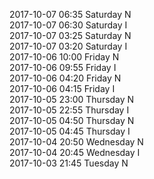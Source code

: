 2017-10-07 06:35 Saturday  N  
2017-10-07 06:30 Saturday  I  
2017-10-07 03:25 Saturday  N  
2017-10-07 03:20 Saturday  I  
2017-10-06 10:00 Friday  N  
2017-10-06 09:55 Friday  I  
2017-10-06 04:20 Friday  N  
2017-10-06 04:15 Friday  I  
2017-10-05 23:00 Thursday  N  
2017-10-05 22:55 Thursday  I  
2017-10-05 04:50 Thursday  N  
2017-10-05 04:45 Thursday  I  
2017-10-04 20:50 Wednesday  N  
2017-10-04 20:45 Wednesday  I  
2017-10-03 21:45 Tuesday  N  
